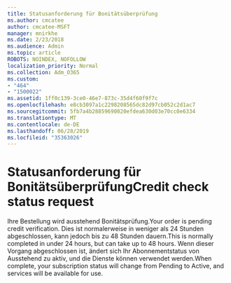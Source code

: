 ```yaml
---
title: Statusanforderung für Bonitätsüberprüfung
ms.author: cmcatee
author: cmcatee-MSFT
manager: mnirkhe
ms.date: 2/23/2018
ms.audience: Admin
ms.topic: article
ROBOTS: NOINDEX, NOFOLLOW
localization_priority: Normal
ms.collection: Adm_O365
ms.custom:
- "464"
- "1500022"
ms.assetid: 1ff0c139-3ce0-46e7-873c-35d4f60f9f7c
ms.openlocfilehash: e8cb3097a1c2298208565dc82d97cb052c2d1ac7
ms.sourcegitcommit: 5fb7a4b28859690020efdea630d03e70cc0e6334
ms.translationtype: MT
ms.contentlocale: de-DE
ms.lasthandoff: 06/28/2019
ms.locfileid: "35363026"
---
```

# <a name="credit-check-status-request"></a><span data-ttu-id="e91f7-102">Statusanforderung für Bonitätsüberprüfung</span><span class="sxs-lookup"><span data-stu-id="e91f7-102">Credit check status request</span></span>

<span data-ttu-id="e91f7-103">Ihre Bestellung wird ausstehend Bonitätsprüfung.</span><span class="sxs-lookup"><span data-stu-id="e91f7-103">Your order is pending credit verification.</span></span> <span data-ttu-id="e91f7-104">Dies ist normalerweise in weniger als 24 Stunden abgeschlossen, kann jedoch bis zu 48 Stunden dauern.</span><span class="sxs-lookup"><span data-stu-id="e91f7-104">This is normally completed in under 24 hours, but can take up to 48 hours.</span></span> <span data-ttu-id="e91f7-105">Wenn dieser Vorgang abgeschlossen ist, ändert sich Ihr Abonnementstatus von Ausstehend zu aktiv, und die Dienste können verwendet werden.</span><span class="sxs-lookup"><span data-stu-id="e91f7-105">When complete, your subscription status will change from Pending to Active, and services will be available for use.</span></span>
  